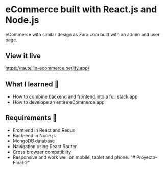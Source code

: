 # eCommerce built with React.js and Node.js

eCommerce with similar design as Zara.com built with an admin and user page.

## View it live

https://rautellin-ecommerce.netlify.app/

## What I learned 🧠

* How to combine backend and frontend into a full stack app
* How to develope an entire eCommerce app

## Requirements 🧪

* Front end in React and Redux
* Back-end in Node.js
* MongoDB database
* Navigation using React Router
* Cross browser compatibilty
* Responsive and work well on mobile, tablet and phone.
"# Proyecto-FInal-2" 
